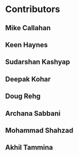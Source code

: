 # Contributors

## Mike Callahan

## Keen Haynes

## Sudarshan Kashyap

## Deepak Kohar

## Doug Rehg

## Archana Sabbani

## Mohammad Shahzad

## Akhil Tammina

